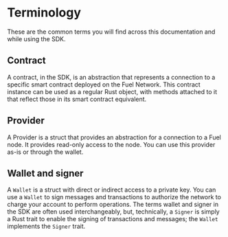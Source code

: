 # Terminology

These are the common terms you will find across this documentation and while using the SDK.

## Contract

<!-- This section should define a contract -->
<!-- rs_contract:example:start -->
A contract, in the SDK, is an abstraction that represents a connection to a specific smart contract deployed on the Fuel Network. This contract instance can be used as a regular Rust object, with methods attached to it that reflect those in its smart contract equivalent.
<!-- rs_contract:example:end -->

## Provider

<!-- This section should define a provider -->
<!-- rs_provider:example:start -->
A Provider is a struct that provides an abstraction for a connection to a Fuel node. It provides read-only access to the node. You can use this provider as-is or through the wallet.
<!-- rs_provider:example:end -->

## Wallet and signer

<!-- This section should define a wallet and signer -->
<!-- rs_wallet_signer:example:start -->
A `Wallet` is a struct with direct or indirect access to a private key. You can use a `Wallet` to sign messages and transactions to authorize the network to charge your account to perform operations. The terms wallet and signer in the SDK are often used interchangeably, but, technically, a `Signer` is simply a Rust trait to enable the signing of transactions and messages; the `Wallet` implements the `Signer` trait.
<!-- rs_wallet_signer:example:end -->
